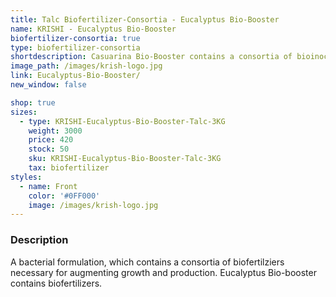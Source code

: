 ```yaml
---
title: Talc Biofertilizer-Consortia - Eucalyptus Bio-Booster
name: KRISHI - Eucalyptus Bio-Booster
biofertilizer-consortia: true
type: biofertilizer-consortia
shortdescription: Casuarina Bio-Booster contains a consortia of bioinoculants
image_path: /images/krish-logo.jpg
link: Eucalyptus-Bio-Booster/
new_window: false

shop: true
sizes:
  - type: KRISHI-Eucalyptus-Bio-Booster-Talc-3KG
    weight: 3000
    price: 420
    stock: 50
    sku: KRISHI-Eucalyptus-Bio-Booster-Talc-3KG
    tax: biofertilizer
styles:
  - name: Front
    color: '#0FF000'
    image: /images/krish-logo.jpg
---
```

### Description
A bacterial formulation, which contains a consortia of biofertilziers necessary for augmenting growth and production. Eucalyptus Bio-booster contains biofertilizers.
